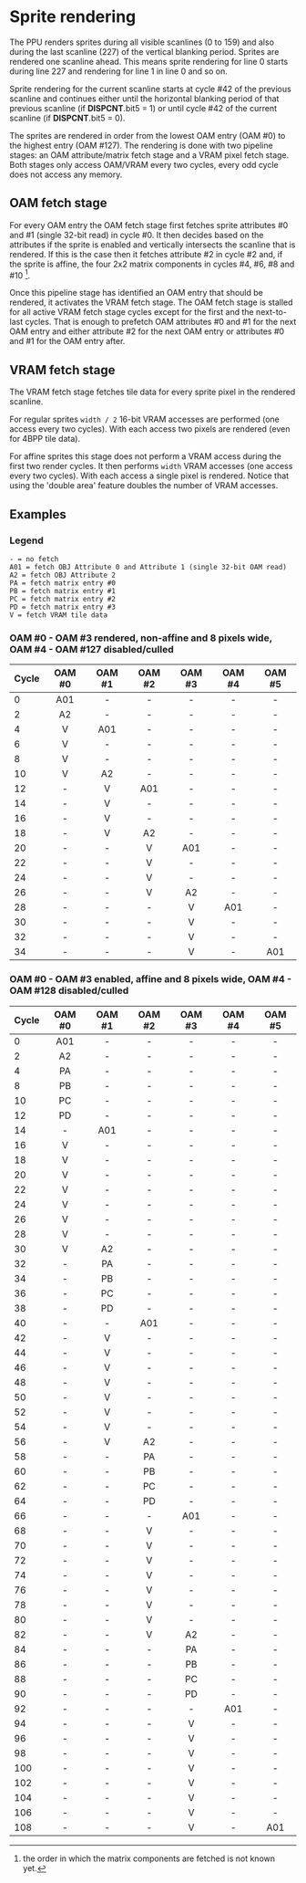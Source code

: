 # Sprite rendering

The PPU renders sprites during all visible scanlines (0 to 159) and also during the last scanline (227) of the vertical blanking period.
Sprites are rendered one scanline ahead.
This means sprite rendering for line 0 starts during line 227 and rendering for line 1 in line 0 and so on.

Sprite rendering for the current scanline starts at cycle #42 of the previous scanline and continues either until the horizontal blanking period of that previous scanline (if **DISPCNT**.bit5 = 1)
or until cycle #42 of the current scanline (if **DISPCNT**.bit5 = 0).

The sprites are rendered in order from the lowest OAM entry (OAM #0) to the highest entry (OAM #127).
The rendering is done with two pipeline stages: an OAM attribute/matrix fetch stage and a VRAM pixel fetch stage.
Both stages only access OAM/VRAM every two cycles, every odd cycle does not access any memory.

## OAM fetch stage

For every OAM entry the OAM fetch stage first fetches sprite attributes #0 and #1 (single 32-bit read) in cycle #0.
It then decides based on the attributes if the sprite is enabled and vertically intersects the scanline that is rendered.
If this is the case then it fetches attribute #2 in cycle #2 and, if the sprite is affine, the four 2x2 matrix components in cycles #4, #6, #8 and #10 [^1].

Once this pipeline stage has identified an OAM entry that should be rendered, it activates the VRAM fetch stage.
The OAM fetch stage is stalled for all active VRAM fetch stage cycles except for the first and the next-to-last cycles.
That is enough to prefetch OAM attributes #0 and #1 for the next OAM entry and either attribute #2 for the next OAM entry or attributes #0 and #1 for the OAM entry after.

## VRAM fetch stage

The VRAM fetch stage fetches tile data for every sprite pixel in the rendered scanline.

For regular sprites `width / 2` 16-bit VRAM accesses are performed (one access every two cycles).
With each access two pixels are rendered (even for 4BPP tile data).

For affine sprites this stage does not perform a VRAM access during the first two render cycles.
It then performs `width` VRAM accesses (one access every two cycles).
With each access a single pixel is rendered.
Notice that using the 'double area' feature doubles the number of VRAM accesses.

## Examples

### Legend 

```
- = no fetch
A01 = fetch OBJ Attribute 0 and Attribute 1 (single 32-bit OAM read)
A2 = fetch OBJ Attribute 2
PA = fetch matrix entry #0
PB = fetch matrix entry #1
PC = fetch matrix entry #2
PD = fetch matrix entry #3
V = fetch VRAM tile data
```

### OAM #0 - OAM #3 rendered, non-affine and 8 pixels wide, OAM #4 - OAM #127 disabled/culled

| Cycle | OAM #0 | OAM #1 | OAM #2 | OAM #3 | OAM #4 | OAM #5 |
|-------|:------:|:------:|:------:|:------:|:------:|:------:|
| 0     |  A01   |   -    |   -    |   -    |   -    |   -    |
| 2     |   A2   |   -    |   -    |   -    |   -    |   -    |
| 4     |   V    |  A01   |   -    |   -    |   -    |   -    |
| 6     |   V    |   -    |   -    |   -    |   -    |   -    |
| 8     |   V    |   -    |   -    |   -    |   -    |   -    |
| 10    |   V    |   A2   |   -    |   -    |   -    |   -    |
| 12    |   -    |   V    |  A01   |   -    |   -    |   -    |
| 14    |   -    |   V    |   -    |   -    |   -    |   -    |
| 16    |   -    |   V    |   -    |   -    |   -    |   -    |
| 18    |   -    |   V    |   A2   |   -    |   -    |   -    |
| 20    |   -    |   -    |   V    |  A01   |   -    |   -    |
| 22    |   -    |   -    |   V    |   -    |   -    |   -    |
| 24    |   -    |   -    |   V    |   -    |   -    |   -    |
| 26    |   -    |   -    |   V    |   A2   |   -    |   -    |
| 28    |   -    |   -    |   -    |   V    |  A01   |   -    |
| 30    |   -    |   -    |   -    |   V    |   -    |   -    |
| 32    |   -    |   -    |   -    |   V    |   -    |   -    |
| 34    |   -    |   -    |   -    |   V    |   -    |  A01   |

### OAM #0 - OAM #3 enabled, affine and 8 pixels wide, OAM #4 - OAM #128 disabled/culled

| Cycle | OAM #0 | OAM #1 | OAM #2 | OAM #3 | OAM #4 | OAM #5 |
|-------|:------:|:------:|:------:|:------:|:------:|:------:|
| 0     |  A01   |   -    |   -    |   -    |   -    |   -    |
| 2     |   A2   |   -    |   -    |   -    |   -    |   -    |
| 4     |   PA   |   -    |   -    |   -    |   -    |   -    |
| 8     |   PB   |   -    |   -    |   -    |   -    |   -    |
| 10    |   PC   |   -    |   -    |   -    |   -    |   -    |
| 12    |   PD   |   -    |   -    |   -    |   -    |   -    |
| 14    |   -    |  A01   |   -    |   -    |   -    |   -    |
| 16    |   V    |   -    |   -    |   -    |   -    |   -    |
| 18    |   V    |   -    |   -    |   -    |   -    |   -    |
| 20    |   V    |   -    |   -    |   -    |   -    |   -    |
| 22    |   V    |   -    |   -    |   -    |   -    |   -    |
| 24    |   V    |   -    |   -    |   -    |   -    |   -    |
| 26    |   V    |   -    |   -    |   -    |   -    |   -    |
| 28    |   V    |   -    |   -    |   -    |   -    |   -    |
| 30    |   V    |   A2   |   -    |   -    |   -    |   -    |
| 32    |   -    |   PA   |   -    |   -    |   -    |   -    |
| 34    |   -    |   PB   |   -    |   -    |   -    |   -    |
| 36    |   -    |   PC   |   -    |   -    |   -    |   -    |
| 38    |   -    |   PD   |   -    |   -    |   -    |   -    |
| 40    |   -    |   -    |  A01   |   -    |   -    |   -    |
| 42    |   -    |   V    |   -    |   -    |   -    |   -    |
| 44    |   -    |   V    |   -    |   -    |   -    |   -    |
| 46    |   -    |   V    |   -    |   -    |   -    |   -    |
| 48    |   -    |   V    |   -    |   -    |   -    |   -    |
| 50    |   -    |   V    |   -    |   -    |   -    |   -    |
| 52    |   -    |   V    |   -    |   -    |   -    |   -    |
| 54    |   -    |   V    |   -    |   -    |   -    |   -    |
| 56    |   -    |   V    |   A2   |   -    |   -    |   -    |
| 58    |   -    |   -    |   PA   |   -    |   -    |   -    |
| 60    |   -    |   -    |   PB   |   -    |   -    |   -    |
| 62    |   -    |   -    |   PC   |   -    |   -    |   -    |
| 64    |   -    |   -    |   PD   |   -    |   -    |   -    |
| 66    |   -    |   -    |   -    |  A01   |   -    |   -    |
| 68    |   -    |   -    |   V    |   -    |   -    |   -    |
| 70    |   -    |   -    |   V    |   -    |   -    |   -    |
| 72    |   -    |   -    |   V    |   -    |   -    |   -    |
| 74    |   -    |   -    |   V    |   -    |   -    |   -    |
| 76    |   -    |   -    |   V    |   -    |   -    |   -    |
| 78    |   -    |   -    |   V    |   -    |   -    |   -    |
| 80    |   -    |   -    |   V    |   -    |   -    |   -    |
| 82    |   -    |   -    |   V    |   A2   |   -    |   -    |
| 84    |   -    |   -    |   -    |   PA   |   -    |   -    |
| 86    |   -    |   -    |   -    |   PB   |   -    |   -    |
| 88    |   -    |   -    |   -    |   PC   |   -    |   -    |
| 90    |   -    |   -    |   -    |   PD   |   -    |   -    |
| 92    |   -    |   -    |   -    |   -    |  A01   |   -    |
| 94    |   -    |   -    |   -    |   V    |   -    |   -    |
| 96    |   -    |   -    |   -    |   V    |   -    |   -    |
| 98    |   -    |   -    |   -    |   V    |   -    |   -    |
| 100   |   -    |   -    |   -    |   V    |   -    |   -    |
| 102   |   -    |   -    |   -    |   V    |   -    |   -    |
| 104   |   -    |   -    |   -    |   V    |   -    |   -    |
| 106   |   -    |   -    |   -    |   V    |   -    |   -    |
| 108   |   -    |   -    |   -    |   V    |   -    |  A01   |

[^1]: the order in which the matrix components are fetched is not known yet.
